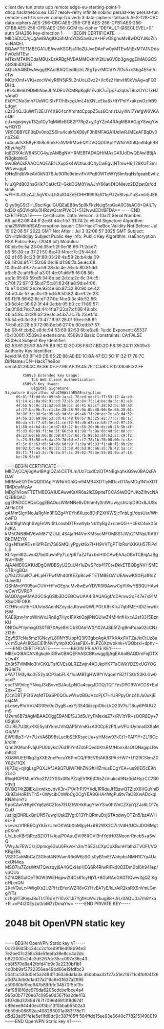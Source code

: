 client
dev tun
proto udp
remote edge-eu-starting-point-1-dhcp.hackthebox.eu 1337
resolv-retry infinite
nobind
persist-key
persist-tun
remote-cert-tls server
comp-lzo
verb 3
data-ciphers-fallback AES-128-CBC
data-ciphers AES-256-CBC:AES-256-CFB:AES-256-CFB1:AES-256-CFB8:AES-256-OFB:AES-256-GCM
tls-cipher "DEFAULT:@SECLEVEL=0"
auth SHA256
key-direction 1
<ca>
-----BEGIN CERTIFICATE-----
MIIDSDCCAjCgAwIBAgIUQShMroYO95avGUV+HFvOEghuMv8wDQYJKoZIhvcNAQEL
BQAwFTETMBEGA1UEAwwKSGFja1RoZUJveDAeFw0yMTEwMjExMTA1NDdaFw0zMTEw
MTkxMTA1NDdaMBUxEzARBgNVBAMMCkhhY2tUaGVCb3gwggEiMA0GCSqGSIb3DQEB
AQUAA4IBDwAwggEKAoIBAQCedIbjiIrL7EgTpvrMCfdYr7lDs5+x3bg4E5m/ucTw
MCztOmf+VKj+zocWviyR6N5jR5L2nUoLi3vz2+/Ic6zZHmvHl9kVsAg+qFQ3DHtL
rKrKc8k6G9DMhNaeJLfADEUZCMBpKpjB1EvdK7uTpx7u2q0sT9uzDYCTxHZvAna0
Ek0YCNo3mh7UoWCiSIxF7/h8xcgUmL4bXNLoEka6xHtYPnIYxakzwDzlhB9Ldgyt
u2z34QJ3uWtT/2E/JY4X964cnXmhtdCpppZ5us6CrslzUJyihNI7YefgW6VKAoQ6
cJ+vgoqwyu132p1DyTqMii6eBG82P7Rp2+yj1gYZeA4RAgMBAAGjgY8wgYwwHQYD
VR0OBBYEFBqDv0nbZS6Iru4cukfsXB8yF3h8MFAGA1UdIwRJMEeAFBqDv0nbZS6I
ru4cukfsXB8yF3h8oRmkFzAVMRMwEQYDVQQDDApIYWNrVGhlQm94ghRBKEyuhg73
lq8ZRX4cW84SCG4y/zAMBgNVHRMEBTADAQH/MAsGA1UdDwQEAwIBBjANBgkqhkiG
9w0BAQsFAAOCAQEAB1LXupSk4WctIuudC4yCwEgvjNTmwH6j129XUT3miWNwvqg4
I9Hq5hjlbVkeAV0kN37BJu9ORc9eInviFvVPq80WTxWYj6lmfsqHsfgeabEwtlzL
lviuXjPdB02hsGHk7CaUcfZ+GkkDGM0YwAJnY66atlDfQNIevz2DZzetQr/cdGmK
wFIHlXJl3lzAJL5gVKraLhXulO4ZnEGHH1l999a/G1qFU2x8tvpJ1uS+mIrEJE8v
QIyy8gGSt3+L9bcIKguiGUQEaE88w5p9kFkzNuig5rpGeA0C8sAC8+QAlLTykd3Q
q5QVkoKu0HRdwQcmPlVcD1+512IvwJDDtl9FDA==
-----END CERTIFICATE-----
</ca>
<cert>
Certificate:
    Data:
        Version: 3 (0x2)
        Serial Number:
            65:ad:62:08:44:ff:2e:6f:d4:cf:b7:31:74:2c:e5:0d
        Signature Algorithm: sha256WithRSAEncryption
        Issuer: CN=HackTheBox
        Validity
            Not Before: Jul 19 02:08:57 2022 GMT
            Not After : Jul  3 02:08:57 2025 GMT
        Subject: CN=itzkiddjay
        Subject Public Key Info:
            Public Key Algorithm: rsaEncryption
                RSA Public-Key: (2048 bit)
                Modulus:
                    00:eb:9c:5a:23:0d:35:ef:2f:0e:18:66:7f:2d:e7:
                    b5:65:30:ca:37:21:50:8a:43:f4:ec:7c:25:44:b1:
                    02:d1:65:9c:23:9f:80:03:26:4a:58:2b:b4:da:09:
                    69:18:0d:9f:71:50:66:0e:18:d1:88:7a:5e:ec:68:
                    f0:3b:4f:d9:77:ca:59:28:dc:4e:76:cb:80:8f:dd:
                    a6:c5:2c:af:f5:a1:a3:01:4e:01:d6:f5:f6:08:56:
                    aa:1e:95:80:59:d5:34:8e:ad:2d:ca:2c:6c:34:c5:
                    c7:0f:72:97:13:5b:d7:5c:81:83:6f:a8:9d:e4:06:
                    fb:e7:04:90:2e:2e:93:4e:6b:87:32:80:90:ce:42:
                    34:d0:4c:57:ac:0c:f3:bd:59:50:82:4b:e1:2e:23:
                    69:f1:f8:56:62:8c:e7:27:0c:14:e3:3c:4b:52:56:
                    a3:6d:4c:36:92:3f:44:0e:bb:05:b0:cc:11:89:57:
                    3a:0f:8d:7e:c7:ad:44:4f:a7:23:a7:cf:88:49:bb:
                    4b:a4:8c:42:28:b2:3e:0c:a4:b7:ac:7b:23:e1:fd:
                    55:54:e0:3d:3d:73:47:19:97:28:01:f9:ec:58:8f:
                    74:b8:d2:28:b3:72:98:8e:b6:27:0b:90:ed:b7:57:
                    bb:08:4f:cb:b2:e8:fe:94:53:69:92:53:6b:e6:e8:
                    1e:dd
                Exponent: 65537 (0x10001)
        X509v3 extensions:
            X509v3 Basic Constraints: 
                CA:FALSE
            X509v3 Subject Key Identifier: 
                B2:53:61:2E:53:8A:F5:B9:9C:12:3D:C6:F8:D7:BD:2D:F8:39:24:11
            X509v3 Authority Key Identifier: 
                keyid:1A:83:BF:49:DB:65:2E:88:AE:EE:1C:BA:47:EC:5C:1F:32:17:78:7C
                DirName:/CN=HackTheBox
                serial:41:28:4C:AE:86:0E:F7:96:AF:19:45:7E:1C:5B:CE:12:08:6E:32:FF

            X509v3 Extended Key Usage: 
                TLS Web Client Authentication
            X509v3 Key Usage: 
                Digital Signature
    Signature Algorithm: sha256WithRSAEncryption
         06:81:ff:dd:0c:09:b0:1a:a1:78:ed:ee:f1:f7:53:17:4a:e0:
         91:14:e2:8a:09:91:cd:72:85:2d:84:75:14:be:da:3c:01:e8:
         4d:66:8c:9c:21:a2:6d:b6:bc:1d:41:62:cf:38:b2:bc:b0:a8:
         a4:27:ba:9b:7c:c1:3e:20:38:99:9b:0b:48:90:8e:56:28:01:
         3d:8f:3c:38:9a:95:a5:9d:6c:49:46:7f:20:ec:7c:a8:d4:52:
         a4:b6:23:a9:8e:53:cd:41:48:b0:67:83:25:e2:77:c7:8b:17:
         00:da:c7:f7:df:5e:41:ce:72:94:d0:d7:ce:b8:f7:e2:97:29:
         b1:80:e4:b4:4c:1e:d7:03:27:bc:56:20:9b:dc:e0:26:5b:4f:
         f5:d3:60:09:f1:be:5f:66:b8:01:98:fa:9a:6b:4d:9c:08:dc:
         d9:23:60:6b:66:0c:b9:07:b7:0d:7b:99:b3:d4:63:5c:c9:f2:
         fc:23:53:58:e5:4a:29:7d:0d:e2:f7:78:1b:70:08:00:fc:8e:
         d7:5c:0c:63:d5:54:d9:68:99:71:0a:d5:33:f1:ab:f1:9b:9b:
         80:02:bd:4a:4a:81:22:13:58:4d:bd:8c:a6:a5:7b:42:1a:c7:
         85:f1:7f:a1:2c:f6:7a:5f:3c:29:92:79:3e:55:03:9b:af:18:
         be:76:98:6f
-----BEGIN CERTIFICATE-----
MIIDVjCCAj6gAwIBAgIQZa1iCET/Lm/Uz7cxdCzlDTANBgkqhkiG9w0BAQsFADAV
MRMwEQYDVQQDDApIYWNrVGhlQm94MB4XDTIyMDcxOTAyMDg1N1oXDTI1MDcwMzAy
MDg1N1owFTETMBEGA1UEAwwKaXR6a2lkZGpheTCCASIwDQYJKoZIhvcNAQEBBQAD
ggEPADCCAQoCggEBAOucWiMNNe8vDhhmfy3ntWUwyjchUIpD9Ox8JUSxAtFlnCOf
gAMmSlgrtNoJaRgNn3FQZg4Y0Yh6Xuxo8DtP2XfKWSjcTnbLgI/dpsUsr/WhowFO
Adb19ghWqh6VgFnVNI6tLcosbDTFxw9ylxNb11yBg2+oneQG++cEkC4uk05rhzKA
kM5CNNBMV6wM871ZUIJL4S4jafH4VmKM5ycMFOM8S1JWo21MNpI/RA67BbDMEYlX
Og+NfsetRE+nI6fPiEm7S6SMQiiyPgykt6x7I+H9VVTgPT1zRxmXKAH57FiPdLjS
KLNymI62JwuQ7bdXuwhPy7Lo/pRTaZJTa+boHt0CAwEAAaOBoTCBnjAJBgNVHRME
AjAAMB0GA1UdDgQWBBSyU2EuU4r1uZwSPcb4170t+DkkETBQBgNVHSMESTBHgBQa
g79J22UuiK7uHLpH7FwfMhd4fKEZpBcwFTETMBEGA1UEAwwKSGFja1RoZUJveIIU
QShMroYO95avGUV+HFvOEghuMv8wEwYDVR0lBAwwCgYIKwYBBQUHAwIwCwYDVR0P
BAQDAgeAMA0GCSqGSIb3DQEBCwUAA4IBAQAGgf/dDAmwGqF47e7x91MXSuCRFOKK
CZHNcoUthHUUvto8AehNZoycIaJttrwdQWLPOLK8sKikJ7qbfME+IDiZmwtIkI5W
KAE9jzw4mpWlnWxJRn8g7Hyo1FKktiOpjlPNQUiwZ4Ml4nfHixcA2sf3315BznKU
0NfOuPfilymxgOS0TB7XAye8ViCb3OAmW0/102AJ8b5fZrgBmPqaa02cCNzZI2Br
Zgy5B7cNe5mz1GNcyfL8I1NY5UopfQ3i93gbcAgA/I7XXAxj1VTZaJlxCtUz8avx
m5uAAr1KSoEiE1hNvYympXtCGseF8X+hLPZ6Xzwpknk+VQObrxi+dphv
-----END CERTIFICATE-----
</cert>
<key>
-----BEGIN PRIVATE KEY-----
MIIEvQIBADANBgkqhkiG9w0BAQEFAASCBKcwggSjAgEAAoIBAQDrnFojDTXvLw4Y
Zn8t57VlMMo3IVCKQ/TsfCVEsQLRZZwjn4ADJkpYK7TaCWkYDZ9xUGYOGNGIel7s
aPA7T9l3ylko3E52y4CP3abFLK/1oaMBTgHW9fYIVqoelYBZ1TSOrS3KLGw0xccP
cpcTW9dcgYNvqJ3kBvvnBJAuLpNOa4cygJDOQjTQTFesDPO9WVCCS+EuI2nx+FZi
jOcnDBTjPEtSVqNtTDaSP0QOuwWwzBGJVzoPjX7HrURPpyOnz4hJu0ukjEIosj4M
pLeseyPh/VVU4D09c0cZlygB+exYj3S40iizcpiOticLkO23V7sIT8uy6P6UU2mS
U2vm6B7dAgMBAAECggEBANEfSJ3d5uYyFMexieZ7x/RV1tYR+sOOR8Dy+705g6/K
CUlRE7U38jrKKE5yldYkmUVhQAP5IVmKi+A30CpE2FfLwVFUIUytmaGX8aMG4/MY
EW9iBp3+V+7UxVA6D98sLucIbSEKRsycUu+yHMew97kCt1+PAP1Y+ZL16Ockrdim
Qhn2KMunFvajUPU0bykst76d1hYmfZsbFQvd0KtsBM/Hbnx8aOfQNagipLRwmKc2
XO8WUEERkg2gXXE2nePncuY6PmCQ/P9EV9tAK8SPArHW7+U129CSkmZ0Y8Zk11QX
HjPZqj+qjrgLsgPQXJAf3A9Q7UiWFNhZNGftHlZmusECgYEA+us90Ei5cE9N2LsO
lRxqHOPfMLmYko21V2YSSx0RdPZ/qEVfK6jC9sZsViukcd9Nz0d4HyzCC7B0vgyg
BVQQ74t2BlEkJIxwIkcJdvK3r+7YAI1rP/9YXdL1RRduJf1BzwQTZIoX8VGuYniB
Xk9ZxHdR1NTh5+0WycibChWbCg0CgYEA8GHA4WgPu9tv7aC8XwADckqlKNAh/mYz
EpoCAwVHtyiKYq6z6CZfos7EUZhWHkKugYlwYSiu0htVeCZXjxYjZJa6LO17qGuU
/uzijqjBNRLkQnUN57uwglUskZiVgtC13YhQRmuDxjSTAodwyOTZn5/bzAWHeL+9
vsvvnzV1RBECgYAErrUlmOXVAbXbMIpyH+ifB2WX3C7LtVdH/UCkJDO6Mgtp0XmY
L/sLbeKBrSjRczBZiOTl+Aja/P0Auu2Vi98RCVI3hfYdtH03NoonrRneb5+aSwlQ
VWyJu7EWC/zjOpmqylGuU6FkwHh3n/YSE3sCXpOpXBunH1aIh3TVOFf/VQKBgEBL
VSS1CahMbCaZ3Ghof4N9VamR6dW6jiSGjs0yB1mE/WahpbsNMH1CYp4UacxUN4qs
MSO7lu7ZosWtM7Qwzqyj6A4GQxHsHIEG6R4RIwRIFkd0OZDm0bI6h941ep/vpQUo
5ZfAQBGulDeT9GW3WEHqpwZt4Cs61cyHjYL+8GuRAoGAGTtQww3gQZlKgoHLerQN
2KeVQuLc4WiglXs2U2PHzEifenWZR8vGYHvEATyE/kLrAiR2ksRX9nVmLGmglYTs
czhq9T3KepJ8uTLtT6qVYi10vX1Ji7YgfHcWvizbug88+JrLr0AQU0a7rh9Yxa+R
+vP4tZ0Eyzu0/oM7zDrnaYw=
-----END PRIVATE KEY-----
</key>
<tls-auth>
#
# 2048 bit OpenVPN static key
#
-----BEGIN OpenVPN Static key V1-----
0c2366d5bc34cc2cfced9f8ed08b94e3
7e2be07c258c3de51eefa39e8cc4a2dc
b822000c24c3d5267dc35cc097e36c43
cb8f570d8a42fbfd41b9c3e2230bf1b1
4d0bb9af2722356ea49bd66e19fdfbc3
554fcc530d0ef5a2484f1d63a6da1a3a
d5bbbaa32f27a51e216711c4fb104f26
a0d7a3db0c1ad27a216c6e31637a2995
a59060bf9ee947b89fbfc34570f5bf3b
4af9818f8de979da6205cdcbefbce4a4
995a0b7726e67c095e0d567f6a2de413
8f07d8d32894767f709646913f9d674f
c89dee94440ec0f3bc13f0bbab5502a3
6b59db08892ae408283001a083f78c11
d5d23a051fe1e5ef1fd8dc9c387f85ff
584ffdd15ee63e6640c7782151498019
-----END OpenVPN Static key V1-----
</tls-auth>
